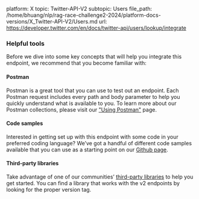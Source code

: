 platform: X
topic: Twitter-API-V2
subtopic: Users
file_path: /home/bhuang/nlp/rag-race-challenge2-2024/platform-docs-versions/X_Twitter-API-V2/Users.md
url: https://developer.twitter.com/en/docs/twitter-api/users/lookup/integrate


### Helpful tools

Before we dive into some key concepts that will help you integrate this endpoint, we recommend that you become familiar with:

#### Postman

Postman is a great tool that you can use to test out an endpoint. Each Postman request includes every path and body parameter to help you quickly understand what is available to you. To learn more about our Postman collections, please visit our ["Using Postman"](https://developer.twitter.com/en/docs/tools-and-libraries/using-postman) page. 

#### Code samples

Interested in getting set up with this endpoint with some code in your preferred coding language? We’ve got a handful of different code samples available that you can use as a starting point on our [Github page](https://github.com/twitterdev/Twitter-API-v2-sample-code).

#### Third-party libraries

Take advantage of one of our communities’ [third-party libraries](https://developer.twitter.com/en/docs/twitter-api/tools-and-libraries) to help you get started. You can find a library that works with the v2 endpoints by looking for the proper version tag.